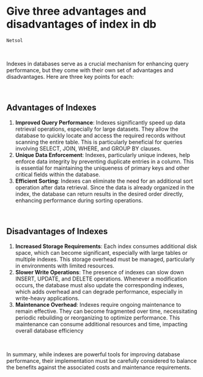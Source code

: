 # Give three advantages and disadvantages of index in db
`Netsol`

<br>

Indexes in databases serve as a crucial mechanism for enhancing query performance, but they come with their own set of advantages and disadvantages. Here are three key points for each:

<br>

## Advantages of Indexes

1. **Improved Query Performance**: Indexes significantly speed up data retrieval operations, especially for large datasets. They allow the database to quickly locate and access the required records without scanning the entire table. This is particularly beneficial for queries involving SELECT, JOIN, WHERE, and GROUP BY clauses.
2. **Unique Data Enforcement**: Indexes, particularly unique indexes, help enforce data integrity by preventing duplicate entries in a column. This is essential for maintaining the uniqueness of primary keys and other critical fields within the database.
3. **Efficient Sorting**: Indexes can eliminate the need for an additional sort operation after data retrieval. Since the data is already organized in the index, the database can return results in the desired order directly, enhancing performance during sorting operations.

<br>

## Disadvantages of Indexes

1. **Increased Storage Requirements**: Each index consumes additional disk space, which can become significant, especially with large tables or multiple indexes. This storage overhead must be managed, particularly in environments with limited resources.
2. **Slower Write Operations**: The presence of indexes can slow down INSERT, UPDATE, and DELETE operations. Whenever a modification occurs, the database must also update the corresponding indexes, which adds overhead and can degrade performance, especially in write-heavy applications.
3. **Maintenance Overhead**: Indexes require ongoing maintenance to remain effective. They can become fragmented over time, necessitating periodic rebuilding or reorganizing to optimize performance. This maintenance can consume additional resources and time, impacting overall database efficiency

<br>

In summary, while indexes are powerful tools for improving database performance, their implementation must be carefully considered to balance the benefits against the associated costs and maintenance requirements.